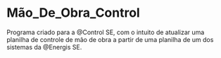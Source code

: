 # Mão_De_Obra_Control
Programa criado para a @Control SE, com o intuito de atualizar uma planilha de controle de mão de obra a partir de uma planilha de um dos sistemas da @Energis SE.
